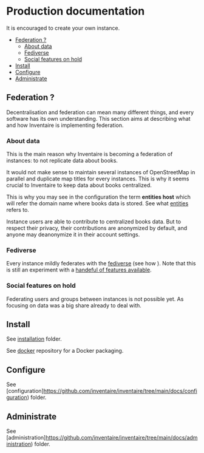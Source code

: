 # Production documentation

It is encouraged to create your own instance.

<!-- START doctoc generated TOC please keep comment here to allow auto update -->
<!-- DON'T EDIT THIS SECTION, INSTEAD RE-RUN doctoc TO UPDATE -->

- [Federation ?](#federation-)
  - [About data](#about-data)
  - [Fediverse](#fediverse)
  - [Social features on hold](#social-features-on-hold)
- [Install](#install)
- [Configure](#configure)
- [Administrate](#administrate)

<!-- END doctoc generated TOC please keep comment here to allow auto update -->

## Federation ?

Decentralisation and federation can mean many different things, and every software has its own understanding. This section aims at describing what and how Inventaire is implementing federation.

### About data

This is the main reason why Inventaire is becoming a federation of instances: to not replicate data about books.

It would not make sense to maintain several instances of OpenStreetMap in parallel and duplicate map titles for every instances. This is why it seems crucial to Inventaire to keep data about books centralized.

This is why you may see in the configuration the term **entities host** which will refer the domain name where books data is stored. See what [entities](https://wiki.inventaire.io/wiki/Glossary#Entity) refers to.

Instance users are able to contribute to centralized books data. But to respect their privacy, their contributions are anonymized by default, and anyone may deanonymize it in their account settings.

### Fediverse

Every instance mildly federates with the [fediverse](https://wiki.inventaire.io/wiki/Fediverse#Inventaire_and_the_Fediverse) (see how ). Note that this is still an experiment with a [handeful of features available](https://wiki.inventaire.io/wiki/Category:Fediverse).

### Social features on hold

Federating users and groups between instances is not possible yet. As focusing on data was a big share already to deal with.

## Install

See [installation](https://github.com/inventaire/inventaire/tree/main/docs/installation) folder.

See [docker](https://git.inventaire.io/docker-inventaire) repository for a Docker packaging.

## Configure

See [configuration]https://github.com/inventaire/inventaire/tree/main/docs/configuration) folder.

## Administrate

See [administration]https://github.com/inventaire/inventaire/tree/main/docs/administration) folder.
